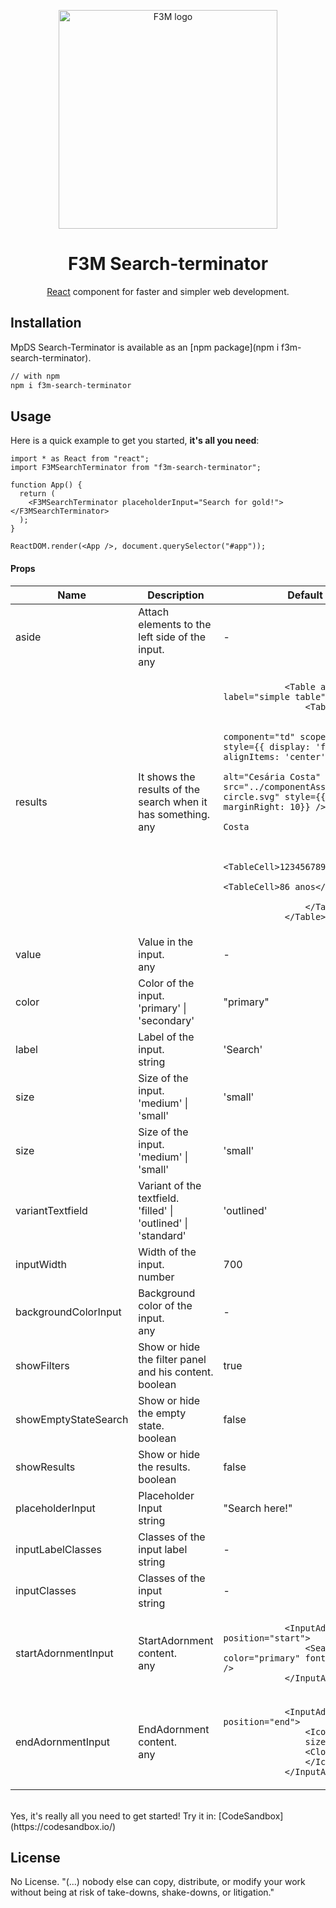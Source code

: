 <p align="center">
  <a href="https://f3m.pt/" rel="noopener" target="_blank"><img width="350" src="https://i.imgur.com/xIfYBjh.png" alt="F3M logo"></a></p>
</p>

<h1 align="center">F3M Search-terminator</h1>

<div align="center">

[React](https://reactjs.org/) component for faster and simpler web development.

<!--
[![license](https://img.shields.io/badge/license-MIT-blue.svg)](https://github.com/mui-org/material-ui/blob/master/LICENSE)
[![npm latest package](https://img.shields.io/npm/v/@material-ui/core/latest.svg)](https://www.npmjs.com/package/@material-ui/core)
[![npm next package](https://img.shields.io/npm/v/@material-ui/core/next.svg)](https://www.npmjs.com/package/@material-ui/core)
[![npm downloads](https://img.shields.io/npm/dm/@material-ui/core.svg)](https://www.npmjs.com/package/@material-ui/core)
[![CircleCI](https://img.shields.io/circleci/project/github/mui-org/material-ui/next.svg)](https://app.circleci.com/pipelines/github/mui-org/material-ui?branch=next)
[![Coverage Status](https://img.shields.io/codecov/c/github/mui-org/material-ui/next.svg)](https://codecov.io/gh/mui-org/material-ui/branch/next)
[![Follow on Twitter](https://img.shields.io/twitter/follow/MaterialUI.svg?label=follow+Material-UI)](https://twitter.com/MaterialUI)
[![Dependabot Status](https://api.dependabot.com/badges/status?host=github&repo=mui-org/material-ui)](https://dependabot.com)
[![Average time to resolve an issue](https://isitmaintained.com/badge/resolution/mui-org/material-ui.svg)](https://isitmaintained.com/project/mui-org/material-ui 'Average time to resolve an issue')
[![Crowdin](https://badges.crowdin.net/material-ui-docs/localized.svg)](https://translate.material-ui.com/project/material-ui-docs)
[![Open Collective backers and sponsors](https://img.shields.io/opencollective/all/material-ui)](https://opencollective.com/material-ui) -->

</div>

## Installation

MpDS Search-Terminator is available as an [npm package](npm i f3m-search-terminator).

```sh
// with npm
npm i f3m-search-terminator

```

## Usage

Here is a quick example to get you started, **it's all you need**:

```tsx
import * as React from "react";
import F3MSearchTerminator from "f3m-search-terminator";

function App() {
  return (
    <F3MSearchTerminator placeholderInput="Search for gold!"></F3MSearchTerminator>
  );
}

ReactDOM.render(<App />, document.querySelector("#app"));
```

<h4>Props</h4>

<table>
  <thead>
    <tr>
      <th>Name</th>
      <th>Description</th>
      <th>Default</th>
    </tr>
  </thead>
  <tbody>
    <tr>
      <td>
        <span>aside</span>
      </td>
      <td>
        <div>
          <span>Attach elements to the left side of the input.</span>
        </div>
        <div>
          <div>
            <span>any</span>
          </div>
        </div>
      </td>
      <td>
        <span>-</span>
      </td>
    </tr>
    <tr>
      <td>
        <span>results</span>
      </td>
      <td>
        <div>
          <span>It shows the results of the search when it has something.</span>
        </div>
        <div>
          <div>
            <span>any</span>
          </div>
        </div>
      </td>
      <td>
      <code>
            &lt;Table aria-label="simple table" &gt;
                &lt;TableBody&gt;
                    &lt;TableRow&gt;
                    &lt;TableCell component="td" scope="row" style={{ display: 'flex', alignItems: 'center' }}&gt;
                    &lt;Avatar alt="Cesária Costa" src="../componentAssets/account-circle.svg" style={{ marginRight: 10}} /&gt;
                        Cesária Costa
                    &lt;/code&gt;
                    &lt;/TableCell&gt;
                    &lt;TableCell&gt;123456789&lt;/TableCell&gt;
                    &lt;TableCell&gt;86 anos&lt;/TableCell&gt;
                    &lt;/TableRow&gt;
                &lt;/TableBody&gt;
            &lt;/Table&gt;
        </code>
      </td>
    </tr>
    <tr>
      <td>
        <span>value</span>
      </td>
      <td>
        <div>
          <span>Value in the input.</span>
        </div>
        <div>
          <div>
            <span>any</span>
          </div>
        </div>
      </td>
      <td>
        <span>-</span>
      </td>
    </tr>
    <tr>
      <td>
        <span>color</span>
      </td>
      <td>
        <div>
          <span>Color of the input.</span>
        </div>
        <div>
          <div>
            <span>'primary' | 'secondary'</span>
         </div>
        </div>
      </td>
      <td>
        <span>"primary"</span>
      </td>
    </tr>
    <tr>
      <td>
        <span>label</span>
      </td>
      <td>
        <div>
          <span>Label of the input.</span>
        </div>
        <div>
          <div>
            <span>string</span>
          </div>
        </div>
      </td>
      <td>
        <span>'Search'</span>
      </td>
    </tr>
    <tr>
      <td>
        <span>size</span>
      </td>
      <td>
        <div>
          <span>Size of the input.</span>
        </div>
        <div>
          <div>
            <span>'medium' | 'small'</span>
          </div>
        </div>
      </td>
      <td>
        <span>'small'</span>
      </td>
    </tr>
    <tr>
      <td>
        <span>size</span>
      </td>
      <td>
        <div>
          <span>Size of the input.</span>
        </div>
        <div>
          <div>
            <span>'medium' | 'small'</span>
          </div>
        </div>
      </td>
      <td>
        <span>'small'</span>
      </td>
    </tr>
    <tr>
      <td>
        <span>variantTextfield</span>
      </td>
      <td>
        <div>
          <span>Variant of the textfield.</span>
        </div>
        <div>
          <div>
            <span>'filled' | 'outlined' | 'standard'</span>
          </div>
        </div>
      </td>
      <td>
        <span>'outlined'</span>
      </td>
    </tr>
    <tr>
      <td>
        <span>inputWidth</span>
      </td>
      <td>
        <div>
          <span>Width of the input.</span>
        </div>
        <div>
          <div>
            <span>number</span>
          </div>
        </div>
      </td>
      <td>
        <span>700</span>
      </td>
    </tr>
    <tr>
      <td>
        <span>backgroundColorInput</span>
      </td>
      <td>
        <div>
          <span>Background color of the input.</span>
        </div>
        <div>
          <div>
            <span>any</span>
          </div>
        </div>
      </td>
      <td>
        <span>-</span>
      </td>
    </tr>
    <tr>
      <td>
        <span>showFilters</span>
      </td>
      <td>
        <div>
          <span>Show or hide the filter panel and his content.</span>
        </div>
        <div>
          <div>
            <span>boolean</span>
          </div>
        </div>
      </td>
      <td>
        <span>true</span>
      </td>
    </tr>
    <tr>
      <td>
        <span>showEmptyStateSearch</span>
      </td>
      <td>
        <div>
          <span>Show or hide the empty state.</span>
        </div>
        <div>
          <div>
            <span>boolean</span>
          </div>
        </div>
      </td>
      <td>
        <span>false</span>
      </td>
    </tr>
    <tr>
      <td>
        <span>showResults</span>
      </td>
      <td>
        <div>
          <span>Show or hide the results.</span>
        </div>
        <div>
          <div>
            <span>boolean</span>
          </div>
        </div>
      </td>
      <td>
        <span>false</span>
      </td>
    </tr>
    <tr>
      <td>
        <span>placeholderInput</span>
      </td>
      <td>
        <div>
          <span>Placeholder Input</span>
        </div>
        <div>
          <div>
            <span>string</span>
          </div>
        </div>
      </td>
      <td>
        <span>"Search here!"</span>
      </td>
    </tr>
    <tr>
      <td>
        <span>inputLabelClasses</span>
      </td>
      <td>
        <div>
          <span>Classes of the input label</span>
        </div>
        <div>
          <div>
            <span>string</span>
          </div>
        </div>
      </td>
      <td>
        <span>-</span>
      </td>
    </tr>
    <tr>
      <td>
        <span>inputClasses</span>
      </td>
      <td>
        <div>
          <span>Classes of the input</span>
        </div>
        <div>
          <div>
            <span>string</span>
          </div>
        </div>
      </td>
      <td>
        <span>-</span>
      </td>
    </tr>
    <tr>
      <td>
        <span>startAdornmentInput</span>
      </td>
      <td>
        <div>
          <span>StartAdornment content.</span>
        </div>
        <div>
          <div>
            <span>any</span>
          </div>
        </div>
      </td>
      <td>
        <code>
            &lt;InputAdornment position="start"&gt;
                &lt;SearchIcon color="primary" fontSize="large" /&gt;
            &lt;/InputAdornment&gt;
        </code>
      </td>
    </tr>
    <tr>
      <td>
        <span>endAdornmentInput</span>
      </td>
      <td>
        <div>
          <span>EndAdornment content.</span>
        </div>
        <div>
          <div>
            <span>any</span>
          </div>
        </div>
      </td>
      <td>
        <code>
            &lt;InputAdornment position="end"&gt;
                &lt;IconButton
                size="small"&gt;
                &lt;CloseIcon /&gt;
                &lt;/IconButton&gt;
            &lt;/InputAdornment&gt;
        </code>
      </td>
    </tr>

  </tbody>
</table>
<br>
Yes, it's really all you need to get started! Try it in:
[CodeSandbox](https://codesandbox.io/)
<br>

## License

No License. "(...) nobody else can copy, distribute, or modify your work without being at risk of take-downs, shake-downs, or litigation."
